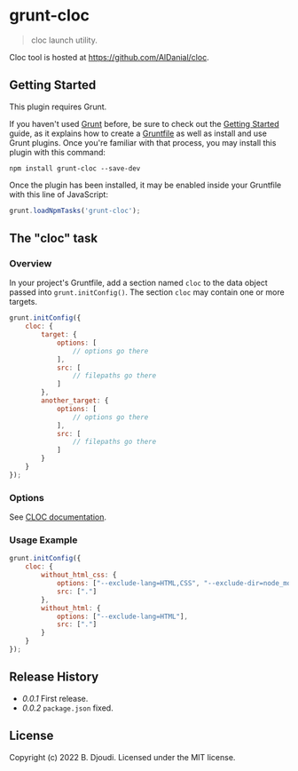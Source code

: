 # grunt-cloc

> cloc launch utility.

Cloc tool is hosted at https://github.com/AlDanial/cloc.

## Getting Started
This plugin requires Grunt.

If you haven't used [Grunt](http://gruntjs.com/) before, be sure to check out the [Getting Started](http://gruntjs.com/getting-started) guide,
as it explains how to create a [Gruntfile](http://gruntjs.com/sample-gruntfile) as well as install and use Grunt plugins. Once you're familiar
with that process, you may install this plugin with this command:

```shell
npm install grunt-cloc --save-dev
```

Once the plugin has been installed, it may be enabled inside your Gruntfile with this line of JavaScript:

```js
grunt.loadNpmTasks('grunt-cloc');
```

## The "cloc" task

### Overview
In your project's Gruntfile, add a section named `cloc` to the data object passed into `grunt.initConfig()`. The section `cloc` may contain one or more targets.

```js
grunt.initConfig({
    cloc: {
        target: {
            options: [
                // options go there
            ],
            src: [
                // filepaths go there
            ]
        },
        another_target: {
            options: [
                // options go there
            ],
            src: [
                // filepaths go there
            ]
        }
    }
});
```

### Options

See [CLOC documentation](https://github.com/AlDanial/cloc#options).

### Usage Example

```js
grunt.initConfig({
    cloc: {
        without_html_css: {
            options: ["--exclude-lang=HTML,CSS", "--exclude-dir=node_modules"],
            src: ["."]
        },
        without_html: {
            options: ["--exclude-lang=HTML"],
            src: ["."]
        }
    }
});
```

## Release History
* _0.0.1_ First release.
* _0.0.2_ `package.json` fixed.

## License
Copyright (c) 2022 B. Djoudi. Licensed under the MIT license.
